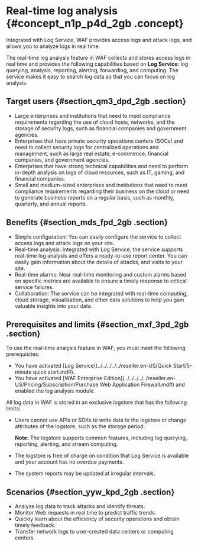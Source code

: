 # Real-time log analysis {#concept_n1p_p4d_2gb .concept}

Integrated with Log Service, WAF provides access logs and attack logs, and allows you to analyze logs in real time.

The real-time log analysis feature in WAF collects and stores access logs in real time and provides the following capabilities based on **Log Service**: log querying, analysis, reporting, alerting, forwarding, and computing. The service makes it easy to search log data so that you can focus on log analysis.

## Target users {#section_qm3_dpd_2gb .section}

-   Large enterprises and institutions that need to meet compliance requirements regarding the use of cloud hosts, networks, and the storage of security logs, such as financial companies and government agencies.
-   Enterprises that have private security operations centers \(SOCs\) and need to collect security logs for centralized operations and management, such as large real estate, e-commence, financial companies, and government agencies.
-   Enterprises that have strong technical capabilities and need to perform in-depth analysis on logs of cloud resources, such as IT, gaming, and financial companies.
-   Small and medium-sized enterprises and institutions that need to meet compliance requirements regarding their business on the cloud or need to generate business reports on a regular basis, such as monthly, quarterly, and annual reports.

## Benefits {#section_mds_fpd_2gb .section}

-   Simple configuration: You can easily configure the service to collect access logs and attack logs on your site.
-   Real-time analysis: Integrated with Log Service, the service supports real-time log analysis and offers a ready-to-use report center. You can easily gain information about the details of attacks, and visits to your site.
-   Real-time alarms: Near real-time monitoring and custom alarms based on specific metrics are available to ensure a timely response to critical service failures.
-   Collaboration: The service can be integrated with real-time computing, cloud storage, visualization, and other data solutions to help you gain valuable insights into your data.

## Prerequisites and limits {#section_mxf_3pd_2gb .section}

To use the real-time analysis feature in WAF, you must meet the following prerequisites:

-   You have activated [Log Service](../../../../../reseller.en-US/Quick Start/5-minute quick start.md#).
-   You have activated [WAF Enterprise Edition](../../../../../reseller.en-US/Pricing/Subscription/Purchase Web Application Firewall.md#) and enabled the log analysis module.

All log data in WAF is stored in an exclusive logstore that has the following limits:

-   Users cannot use APIs or SDKs to write data to the logstore or change attributes of the logstore, such as the storage period.

    **Note:** The logstore supports common features, including log querying, reporting, alerting, and stream computing.

-   The logstore is free of charge on condition that Log Service is available and your account has no overdue payments.
-   The system reports may be updated at irregular intervals.

## Scenarios {#section_yyw_kpd_2gb .section}

-   Analyze log data to track attacks and identify threats.
-   Monitor Web requests in real time to predict traffic trends.
-   Quickly learn about the efficiency of security operations and obtain timely feedback.
-   Transfer network logs to user-created data centers or computing centers.

